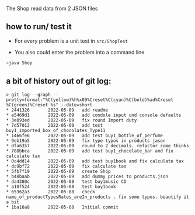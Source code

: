 The Shop read data from 2 JSON files 

## how to run/ test it

- For every problem is a unit test in `src/ShopTest`

- You also could enter the problem into a command line
```sh
>java Shop
```


## a bit of history out of git log:
```shell
> git log --graph --pretty=format:"%C(yellow)%h%x09%Creset%C(cyan)%C(bold)%ad%Creset  %C(green)%Creset %s" --date=short
* 2441326       2022-05-09   add readme
* e5469d1       2022-05-09   add condole input und console defaults
* 3e093ed       2022-05-09   fix round Import duty
* 7d57012       2022-05-09   add test buy1_imported_box_of_chocolates_Type11
* 1466fe6       2022-05-09   add test buy1_bottle_of_perfume
* 9eb19a5       2022-05-09   fix type typos in products jason
* dfa6357       2022-05-09   round to 2 decimals. refactor some thinks
* 788bbca       2022-05-09   add test buy1_chocolate_bar and fix calculate tax
* 0c4dd14       2022-05-09   add test buy1book and fix calculate tax
* dc9bf72       2022-05-09   fix calculate tax
* 5fb7f19       2022-05-09   create Shop
* b48baab       2022-05-09   add dummy prices to products.json
* da4380c       2022-05-08   test buy1music CD
* a10f524       2022-05-08   test buy1book
* 65362a3       2022-05-08   check name_of_productTypesRates_areIn_products . fix some typos. beautify it a bit
* 1ba16a8       2022-05-08   Initial commit
```